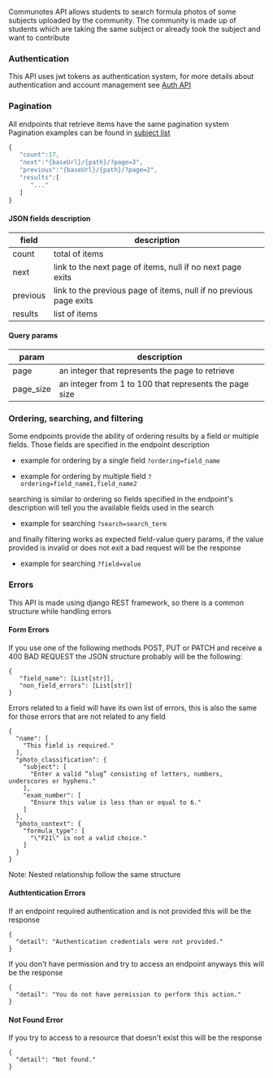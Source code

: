 Communotes API allows students to search formula photos of some subjects uploaded by the community. The community is made up of students which are taking the same subject or already took the subject and want to contribute

### Authentication

This API uses jwt tokens as authentication system, for more details about authentication and account management see [Auth API](https://github.com/)

### Pagination

All endpoints that retrieve items have the same pagination system <br>
Pagination examples can be found in [subject list](#/formulas/formulas_subjects_list)

```javascript
{
   "count":17,
   "next":"{baseUrl}/{path}/?page=3",
   "previous":"{baseUrl}/{path}/?page=2",
   "results":[
      "..."
   ]
}
```

#### JSON fields description

| field    | description                                                        |
|----------|--------------------------------------------------------------------|
| count    | total of items                                                     |
| next     | link to the next page of items, null if no next page exits         |
| previous | link to the previous page of items, null if no previous page exits |
| results  | list of items                                                      |

#### Query params

| param     | description                                             |
|-----------|---------------------------------------------------------|
| page      | an integer that represents the page to retrieve         |
| page_size | an integer from 1 to 100 that represents the page size  |


### Ordering, searching, and filtering

Some endpoints provide the ability of ordering results by a field or multiple fields. Those fields are specified in the endpoint description

* example for ordering by a single field `?ordering=field_name`

* example for ordering by multiple field `?ordering=field_name1,field_name2`

searching is similar to ordering so fields specified in the endpoint's description will tell you the available fields used in the search

* example for searching `?search=search_term`

and finally filtering works as expected field-value query params, if the value provided is invalid or does not exit a bad request will be the response

* example for searching `?field=value`

### Errors

This API is made using django REST framework, so there is a common structure while handling errors

#### Form Errors

If you use one of the following methods POST, PUT or PATCH and receive a 400 BAD REQUEST the JSON structure probably will be the following:

```
{
   "field_name": [List[str]],
   "non_field_errors": [List[str]]
}
```

Errors related to a field will have its own list of errors, this is also the same for those errors that are not related to any field

```
{
  "name": [
    "This field is required."
  ],
  "photo_classification": {
    "subject": [
      "Enter a valid “slug” consisting of letters, numbers, underscores or hyphens."
    ],
    "exam_number": [
      "Ensure this value is less than or equal to 6."
    ]
  },
  "photo_context": {
    "formula_type": [
      "\"F21\" is not a valid choice."
    ]
  }
}
```

Note: Nested relationship follow the same structure

#### Authtentication Errors

If an endpoint required authentication and is not provided this will be the response

```
{
  "detail": "Authentication credentials were not provided."
}
```

If you don't have permission and try to access an endpoint anyways this will be the response

```
{
  "detail": "You do not have permission to perform this action."
}
```

#### Not Found Error

If you try to access to a resource that doesn't exist this will be the response

```
{
  "detail": "Not found."
}
```
